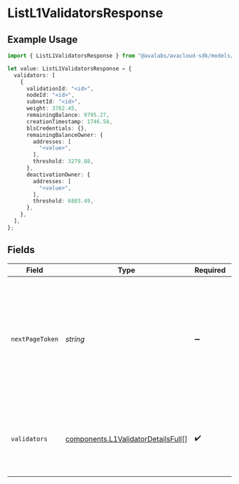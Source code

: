 # ListL1ValidatorsResponse

## Example Usage

```typescript
import { ListL1ValidatorsResponse } from "@avalabs/avacloud-sdk/models/components";

let value: ListL1ValidatorsResponse = {
  validators: [
    {
      validationId: "<id>",
      nodeId: "<id>",
      subnetId: "<id>",
      weight: 3782.45,
      remainingBalance: 9795.27,
      creationTimestamp: 1746.58,
      blsCredentials: {},
      remainingBalanceOwner: {
        addresses: [
          "<value>",
        ],
        threshold: 3279.88,
      },
      deactivationOwner: {
        addresses: [
          "<value>",
        ],
        threshold: 6803.49,
      },
    },
  ],
};
```

## Fields

| Field                                                                                                                                  | Type                                                                                                                                   | Required                                                                                                                               | Description                                                                                                                            |
| -------------------------------------------------------------------------------------------------------------------------------------- | -------------------------------------------------------------------------------------------------------------------------------------- | -------------------------------------------------------------------------------------------------------------------------------------- | -------------------------------------------------------------------------------------------------------------------------------------- |
| `nextPageToken`                                                                                                                        | *string*                                                                                                                               | :heavy_minus_sign:                                                                                                                     | A token, which can be sent as `pageToken` to retrieve the next page. If this field is omitted or empty, there are no subsequent pages. |
| `validators`                                                                                                                           | [components.L1ValidatorDetailsFull](../../models/components/l1validatordetailsfull.md)[]                                               | :heavy_check_mark:                                                                                                                     | The list of L1 validations for the given Subnet ID, NodeId or validationId                                                             |